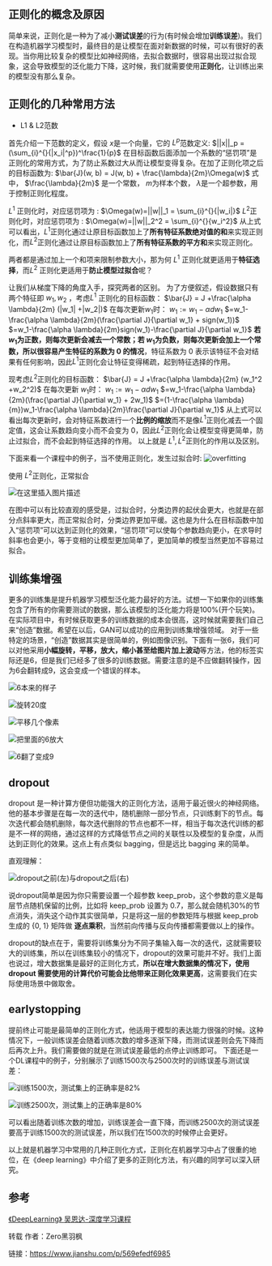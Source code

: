 ## 正则化的概念及原因

简单来说，正则化是一种为了减小**测试误差**的行为(有时候会增加**训练误差**)。我们在构造机器学习模型时，最终目的是让模型在面对新数据的时候，可以有很好的表现。当你用比较复杂的模型比如神经网络，去拟合数据时，很容易出现过拟合现象，这会导致模型的泛化能力下降，这时候，我们就需要使用**正则化**，让训练出来的模型没有那么复杂。

## 正则化的几种常用方法

- L1 & L2范数

首先介绍一下范数的定义，假设 $x$是一个向量，它的 $L^p$范数定义:
 $||x||_p = (\sum_{i}^{}{|x_i|^p})^\frac{1}{p}$
 在目标函数后面添加一个系数的“惩罚项”是正则化的常用方式，为了防止系数过大从而让模型变得复杂。在加了正则化项之后的目标函数为:
 $\bar{J}(w, b) = J(w, b) + \frac{\lambda}{2m}\Omega(w)$
 式中， $\frac{\lambda}{2m}$ 是一个常数， $m$为样本个数， $\lambda$是一个超参数，用于控制正则化程度。

$L^1$ 正则化时，对应惩罚项为  :
 $\Omega(w)=||w||_1 = \sum_{i}^{}{|w_i|}$
 $L^2$正则化时，对应惩罚项为 :
 $\Omega(w)=||w||_2^2 = \sum_{i}^{}{w_i^2}$
 从上式可以看出，$L^1$正则化通过让原目标函数加上了**所有特征系数绝对值的和**来实现正则化，而$L^2$正则化通过让原目标函数加上了**所有特征系数的平方和**来实现正则化。

两者都是通过加上一个和项来限制参数大小，那为何 $L^1$ 正则化就更适用于**特征选择**，而$L^2$ 正则化更适用于**防止模型过拟合**呢？

让我们从梯度下降的角度入手，探究两者的区别。
 为了方便叙述，假设数据只有两个特征即 $w_1,w_2$ ，考虑$L^1$ 正则化的目标函数：
 $\bar{J} = J +\frac{\alpha \lambda}{2m} (|w_1| +|w_2|)$
 在每次更新$w_1$时：
 $w_1 :=w_1 - \alpha dw_1$
 $=w_1-\frac{\alpha \lambda}{2m}(\frac{\partial J}{\partial w_1} + sign(w_1))$
 $=w_1-\frac{\alpha \lambda}{2m}sign(w_1)-\frac{\partial J}{\partial w_1}$
 **若 $w_1$为正数，则每次更新会减去一个常数；若 $w_1$为负数，则每次更新会加上一个常数，所以很容易产生特征的系数为 0 的情况**，特征系数为 0 表示该特征不会对结果有任何影响，因此$L^1$正则化会让特征变得稀疏，起到特征选择的作用。

现考虑$L^2$正则化的目标函数：
 $\bar{J} = J +\frac{\alpha \lambda}{2m} (w_1^2 +w_2^2)$
 在每次更新 $w_1$时：
 $w_1 :=w_1 - \alpha dw_1$
 $=w_1-\frac{\alpha \lambda}{2m}(\frac{\partial J}{\partial w_1} + 2w_1)$
 $=(1-\frac{\alpha \lambda}{m})w_1-\frac{\alpha \lambda}{2m}\frac{\partial J}{\partial w_1}$
 从上式可以看出每次更新时，会对特征系数进行一个**比例的缩放**而不是像$L^1$正则化减去一个固定值，这会让系数趋向变小而不会变为 0，因此$L^2$正则化会让模型变得更简单，防止过拟合，而不会起到特征选择的作用。
 以上就是 $L^1, L^2$正则化的作用以及区别。

下面来看一个课程中的例子，当不使用正则化，发生过拟合时:
 ![overfitting](https://upload-images.jianshu.io/upload_images/14555448-40a3a45bbbf64bb7.png?imageMogr2/auto-orient/strip%7CimageView2/2/w/1240)




 使用 $L^2$正则化，正常拟合


![在这里插入图片描述](https://upload-images.jianshu.io/upload_images/14555448-4a116ac52566e6db.png?imageMogr2/auto-orient/strip%7CimageView2/2/w/1240)



 在图中可以有比较直观的感受是，过拟合时，分类边界的起伏会更大，也就是在部分点斜率更大，而正常拟合时，分类边界更加平缓。这也是为什么在目标函数中加入“惩罚项”可以达到正则化的效果，“惩罚项”可以使每个参数趋向更小，在求导时斜率也会更小，等于变相的让模型更加简单了，更加简单的模型当然更加不容易过拟合。



## 训练集增强

更多的训练集是提升机器学习模型泛化能力最好的方法。试想一下如果你的训练集包含了所有的你需要测试的数据，那么该模型的泛化能力将是100%(开个玩笑)。在实际项目中，有时候获取更多的训练数据的成本会很高，这时候就需要我们自己来“创造”数据。希望在以后，GAN可以成功的应用到训练集增强领域。
 对于一些特定的场景，“创造”数据其实是很简单的，例如图像识别。下面有一张6，我们可以对他采用**小幅旋转，平移，放大，缩小甚至给图片加上波动**等方法，他的标签实际还是6，但是我们已经多了很多的训练数据。需要注意的是不应做翻转操作，因为6会翻转成9，这会变成一个错误的样本。



![6本来的样子](https://upload-images.jianshu.io/upload_images/14555448-ea3c9ef8e5399fca.png?imageMogr2/auto-orient/strip%7CimageView2/2/w/1240)






![旋转20度](https://upload-images.jianshu.io/upload_images/14555448-e6c507718cc8dd8f.png?imageMogr2/auto-orient/strip%7CimageView2/2/w/1240)






![平移几个像素](https://upload-images.jianshu.io/upload_images/14555448-aa138d8daebaba08.png?imageMogr2/auto-orient/strip%7CimageView2/2/w/1240)






![把里面的6放大](https://upload-images.jianshu.io/upload_images/14555448-93a73c3113683d1a.png?imageMogr2/auto-orient/strip%7CimageView2/2/w/1240)






![6翻了变成9](https://upload-images.jianshu.io/upload_images/14555448-3c4a8648bd15e82f.png?imageMogr2/auto-orient/strip%7CimageView2/2/w/1240)




## dropout

dropout 是一种计算方便但功能强大的正则化方法，适用于最近很火的神经网络。他的基本步骤是在每一次的迭代中，随机删除一部分节点，只训练剩下的节点。每次迭代都会随机删除，每次迭代删除的节点也都不一样，相当于每次迭代训练的都是不一样的网络，通过这样的方式降低节点之间的关联性以及模型的复杂度，从而达到正则化的效果。这点上有点类似 bagging，但是远比 bagging 来的简单。

直观理解：



![dropout之前(左)与dropout之后(右)](https://upload-images.jianshu.io/upload_images/14555448-622c81465960b72e.png?imageMogr2/auto-orient/strip%7CimageView2/2/w/1240)




说dropout简单是因为你只需要设置一个超参数 keep_prob，这个参数的意义是每层节点随机保留的比例，比如将 keep_prob 设置为 0.7，那么就会随机30%的节点消失，消失这个动作其实很简单，只是将这一层的参数矩阵与根据 keep_prob 生成的 {0, 1} 矩阵做 **逐点乘积**，当然前向传播与反向传播都需要做以上的操作。

dropout的缺点在于，需要将训练集分为不同子集输入每一次的迭代，这就需要较大的训练集，所以在训练集较小的情况下，dropout的效果可能并不好。我们上面也说过，增大数据集是最好的正则化方式，**所以在增大数据集的情况下，使用 dropout 需要使用的计算代价可能会比他带来正则化效果更高**，这需要我们在实际使用场景中做取舍。

## earlystopping

提前终止可能是最简单的正则化方式，他适用于模型的表达能力很强的时候。这种情况下，一般训练误差会随着训练次数的增多逐渐下降，而测试误差则会先下降而后再次上升。我们需要做的就是在测试误差最低的点停止训练即可。
 下面还是一个DL课程中的例子，分别展示了训练1500次与2500次时的训练误差与测试误差：


![训练1500次，测试集上的正确率是82%](https://upload-images.jianshu.io/upload_images/14555448-78bc7ea2d17ae527.png?imageMogr2/auto-orient/strip%7CimageView2/2/w/1240)






![训练2500次，测试集上的正确率是80%](https://upload-images.jianshu.io/upload_images/14555448-7a430c91a090b059.png?imageMogr2/auto-orient/strip%7CimageView2/2/w/1240)



可以看出随着训练次数的增加，训练误差会一直下降，而训练2500次的测试误差要高于训练1500次的测试误差，所以我们在1500次的时候停止会更好。

以上就是机器学习中常用的几种正则化方式，正则化在机器学习中占了很重的地位，在《deep learning》中介绍了更多的正则化方法，有兴趣的同学可以深入研究。

## 参考

[《DeepLearning》 ](https://links.jianshu.com/go?to=http%3A%2F%2Fwww.deeplearningbook.org%2F)
 [吴恩达-深度学习课程](https://links.jianshu.com/go?to=https%3A%2F%2Fmooc.study.163.com%2FsmartSpec%2Fdetail%2F1001319001.htm)

转载
作者：Zero黑羽枫

链接：https://www.jianshu.com/p/569efedf6985

